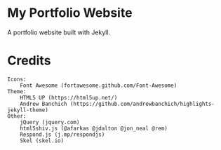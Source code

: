 # My Portfolio Website

A portfolio website built with Jekyll. 

# Credits

	Icons:
		Font Awesome (fortawesome.github.com/Font-Awesome)
	Theme:
		HTML5 UP (https://html5up.net/)
		Andrew Banchich (https://github.com/andrewbanchich/highlights-jekyll-theme)
	Other:
		jQuery (jquery.com)
		html5shiv.js (@afarkas @jdalton @jon_neal @rem)
		Respond.js (j.mp/respondjs)
		Skel (skel.io)
